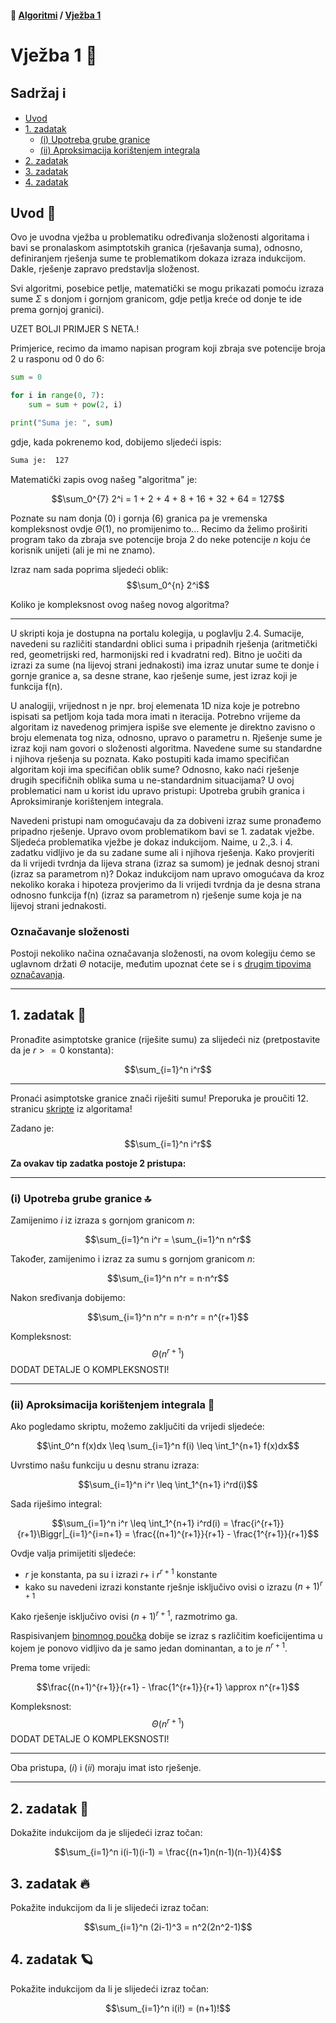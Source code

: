 #### 🧭 [Algoritmi](../) / [Vježba 1](vjezba_01/README.md)

# Vježba 1 📒

## Sadržaj ℹ️
  * [Uvod](#uvod-)
  * [1. zadatak](#1-zadatak-)
    + [(i) Upotreba grube granice](#i-upotreba-grube-granice-)
    + [(ii) Aproksimacija korištenjem integrala](#ii-aproksimacija-korištenjem-integrala-)
  * [2. zadatak](#2-zadatak-)
  * [3. zadatak](#3-zadatak-)
  * [4. zadatak](#4-zadatak-)

## Uvod 📢

Ovo je uvodna vježba u problematiku određivanja složenosti algoritama i bavi se pronalaskom asimptotskih granica (rješavanja suma), odnosno, definiranjem rješenja sume te problematikom dokaza izraza indukcijom. Dakle, rješenje zapravo predstavlja složenost.

Svi algoritmi, posebice petlje, matematički se mogu prikazati pomoću izraza sume $Σ$ s donjom i gornjom granicom, gdje petlja kreće od donje te ide prema gornjoj granici).

UZET BOLJI PRIMJER S NETA.!

Primjerice, recimo da imamo napisan program koji zbraja sve potencije broja 2 u rasponu od 0 do 6:
``` python
sum = 0

for i in range(0, 7):
    sum = sum + pow(2, i)

print("Suma je: ", sum)
```

gdje, kada pokrenemo kod, dobijemo sljedeći ispis:
``` bash
Suma je:  127
```

Matematički zapis ovog našeg "algoritma" je:

$$\sum_0^{7} 2^i = 1 + 2 + 4 + 8 + 16 + 32 + 64 = 127$$

Poznate su nam donja (0) i gornja (6) granica pa je vremenska kompleksnost ovdje $\Theta(1)$, no promijenimo to... Recimo da želimo proširiti program tako da zbraja sve potencije broja 2 do neke potencije $n$ koju će korisnik unijeti (ali je mi ne znamo).

Izraz nam sada poprima sljedeći oblik:
$$\sum_0^{n} 2^i$$

Koliko je kompleksnost ovog našeg novog algoritma?






--------------

U skripti koja je dostupna na portalu kolegija, u poglavlju 2.4. Sumacije, navedeni su različiti standardni oblici suma i pripadnih rješenja (aritmetički red, geometrijski red, harmonijski red i kvadratni red). Bitno je uočiti da izrazi za sume (na lijevoj strani jednakosti) ima izraz unutar sume te donje i gornje granice a, sa desne strane, kao rješenje sume, jest izraz koji je funkcija f(n).

U analogiji, vrijednost n je npr. broj elemenata 1D niza koje je potrebno ispisati sa petljom koja tada mora imati n iteracija. Potrebno vrijeme da algoritam iz navedenog primjera ispiše sve elemente je direktno zavisno o broju elemenata tog niza, odnosno, upravo o parametru n. Rješenje sume je izraz koji nam govori o složenosti algoritma. Navedene sume su standardne i njihova rješenja su poznata. Kako postupiti kada imamo specifičan algoritam koji ima specifičan oblik sume? Odnosno, kako naći rješenje drugih specifičnih oblika suma u ne-standardnim situacijama? U ovoj problematici nam u korist idu upravo pristupi: Upotreba grubih granica i Aproksimiranje korištenjem integrala.

Navedeni pristupi nam omogućavaju da za dobiveni izraz sume pronađemo pripadno rješenje. Upravo ovom problematikom bavi se 1. zadatak vježbe. Sljedeća problematika vježbe je dokaz indukcijom. Naime, u 2.,3. i 4. zadatku vidljivo je da su zadane sume ali i njihova rješenja. Kako provjeriti da li vrijedi tvrdnja da lijeva strana (izraz sa sumom) je jednak desnoj strani (izraz sa parametrom n)? Dokaz indukcijom nam upravo omogućava da kroz nekoliko koraka i hipoteza provjerimo da li vrijedi tvrdnja da je desna strana odnosno funkcija f(n) (izraz sa parametrom n) rješenje sume koja je na lijevoj strani jednakosti.

### Označavanje složenosti
Postoji nekoliko načina označavanja složenosti, na ovom kolegiju ćemo se uglavnom držati $\Theta$ notacije, međutim upoznat ćete se i s [drugim tipovima označavanja](https://www.geeksforgeeks.org/difference-between-big-oh-big-omega-and-big-theta/).


____________________________

## 1. zadatak 🚀

Pronađite asimptotske granice (riješite sumu) za slijedeći niz (pretpostavite da je $r>=0$ konstanta):

$$\sum_{i=1}^n i^r$$

____________________________

Pronaći asimptotske granice znači riješiti sumu! Preporuka je proučiti 12. stranicu [skripte](https://moodle.srce.hr/2022-2023/mod/resource/view.php?id=3124577) iz algoritama!

Zadano je: $$\sum_{i=1}^n i^r$$

<b>Za ovakav tip zadatka postoje 2 pristupa:</b>
____________________________

### (i) Upotreba grube granice 🔝

Zamijenimo $i$ iz izraza s gornjom granicom $n$:

$$\sum_{i=1}^n i^r = \sum_{i=1}^n n^r$$

Također, zamijenimo i izraz za sumu s gornjom granicom $n$:

$$\sum_{i=1}^n n^r = n⋅n^r$$

Nakon sređivanja dobijemo:

$$\sum_{i=1}^n n^r = n⋅n^r = n^{r+1}$$

Kompleksnost: $$\Theta(n^{r+1})$$ DODAT DETALJE O KOMPLEKSNOSTI!
____________________________

### (ii) Aproksimacija korištenjem integrala 🧮

Ako pogledamo skriptu, možemo zaključiti da vrijedi sljedeće:

$$\int_0^n f(x)dx \leq \sum_{i=1}^n f(i) \leq \int_1^{n+1} f(x)dx$$

Uvrstimo našu funkciju u desnu stranu izraza:

$$\sum_{i=1}^n i^r \leq \int_1^{n+1} i^rd(i)$$

Sada riješimo integral:

$$\sum_{i=1}^n i^r \leq \int_1^{n+1} i^rd(i) = \frac{i^{r+1}}{r+1}\Biggr|_{i=1}^{i=n+1} = \frac{(n+1)^{r+1}}{r+1} - \frac{1^{r+1}}{r+1}$$

Ovdje valja primijetiti sljedeće:
- $r$ je konstanta, pa su i izrazi $r+$ i $r^{r+1}$ konstante
- kako su navedeni izrazi konstante rješnje isključivo ovisi o izrazu $(n+1)^{r+1}$

Kako rješenje isključivo ovisi $(n+1)^{r+1}$, razmotrimo ga.

Raspisivanjem [binomnog poučka](https://hr.wikipedia.org/wiki/Binomni_poučak) dobije se izraz s različitim koeficijentima u kojem je ponovo vidljivo da je samo jedan dominantan, a to je $n^{r+1}$.

Prema tome vrijedi:

$$\frac{(n+1)^{r+1}}{r+1} - \frac{1^{r+1}}{r+1} \approx n^{r+1}$$

Kompleksnost: $$\Theta(n^{r+1})$$ DODAT DETALJE O KOMPLEKSNOSTI!
____________________________

Oba pristupa, $(i)$ i $(ii)$ moraju imat isto rješenje.




____________________________

## 2. zadatak 🍭

Dokažite indukcijom da je slijedeći izraz točan:

$$\sum_{i=1}^n i(i-1)(i-1) = \frac{(n+1)n(n-1)(n-1)}{4}$$

## 3. zadatak 🔥

Pokažite indukcijom da li je slijedeći izraz točan:

$$\sum_{i=1}^n (2i-1)^3 = n^2(2n^2-1)$$

## 4. zadatak 🪐
Pokažite indukcijom da li je slijedeći izraz točan:

$$\sum_{i=1}^n i(i!) = (n+1)!$$
